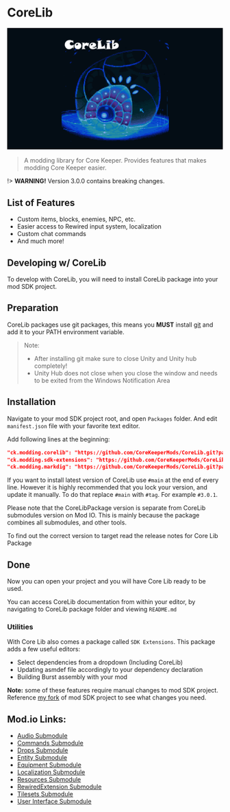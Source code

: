 ﻿# CoreLib
![CoreLib](documentation/corelib-bg.png)
> A modding library for Core Keeper. Provides features that makes modding Core Keeper easier.

!> **WARNING!** Version 3.0.0 contains breaking changes.

## List of Features
- Custom items, blocks, enemies, NPC, etc.
- Easier access to Rewired input system, localization
- Custom chat commands
- And much more!

## Developing w/ CoreLib
To develop with CoreLib, you will need to install CoreLib package into your mod SDK project.

## Preparation
CoreLib packages use git packages, this means you **MUST** install [git](https://git-scm.com/download/win) and add it to your PATH environment variable.

> Note:
> - After installing git make sure to close Unity and Unity hub completely!
> - Unity Hub does not close when you close the window and needs to be exited from the Windows Notification Area

## Installation
Navigate to your mod SDK project root, and open `Packages` folder. And edit `manifest.json` file with your favorite text editor.

Add following lines at the beginning:
```json
"ck.modding.corelib": "https://github.com/CoreKeeperMods/CoreLib.git?path=/Assets/CoreLibPackage#main",
"ck.modding.sdk-extensions": "https://github.com/CoreKeeperMods/CoreLib.git?path=/Assets/SDKExtensions#main",
"ck.modding.markdig": "https://github.com/CoreKeeperMods/CoreLib.git?path=/Assets/Markdig#main",
```

If you want to install latest version of CoreLib use `#main` at the end of every line. However it is highly recommended that you lock your version, and update it manually. To do that replace `#main` with `#tag`. For example `#3.0.1`.

Please note that the CoreLibPackage version is separate from CoreLib submodules version on Mod IO. This is mainly because the package combines all submodules, and other tools.

To find out the correct version to target read the release notes for Core Lib Package

## Done
Now you can open your project and you will have Core Lib ready to be used.

You can access CoreLib documentation from within your editor, by navigating to CoreLib package folder and viewing `README.md`

### Utilities
With Core Lib also comes a package called `SDK Extensions`. This package adds a few useful editors:

- Select dependencies from a dropdown (Including CoreLib)
- Updating asmdef file accordingly to your dependency declaration
- Building Burst assembly with your mod

**Note:** some of these features require manual changes to mod SDK project. Reference [my fork](https://github.com/kremnev8/CoreKeeperModSDK) of mod SDK project to see what changes you need.

## Mod.io Links:
- [Audio Submodule](https://mod.io/g/corekeeper/m/corelibaudio ':class=specialLink')
- [Commands Submodule](https://mod.io/g/corekeeper/m/corelibcommands ':class=specialLink')
- [Drops Submodule](https://mod.io/g/corekeeper/m/corelibdrops ':class=specialLink')
- [Entity Submodule](https://mod.io/g/corekeeper/m/corelibentity ':class=specialLink')
- [Equipment Submodule](https://mod.io/g/corekeeper/m/corelibequipment ':class=specialLink')
- [Localization Submodule](https://mod.io/g/corekeeper/m/coreliblocalization ':class=specialLink')
- [Resources Submodule](https://mod.io/g/corekeeper/m/corelibresources ':class=specialLink')
- [RewiredExtension Submodule](https://mod.io/g/corekeeper/m/corelibrewiredextension ':class=specialLink')
- [Tilesets Submodule](https://mod.io/g/corekeeper/m/corelibtilesets ':class=specialLink')
- [User Interface Submodule](https://mod.io/g/corekeeper/m/corelib-userinterface ':class=specialLink')